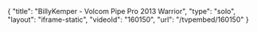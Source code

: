{
    "title": "BillyKemper - Volcom Pipe Pro 2013 Warrior",
    "type": "solo",
    "layout": "iframe-static",
    "videoId": "160150",
    "url": "\/tvpembed\/160150"
}